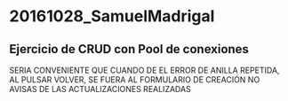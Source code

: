 # 20161028_SamuelMadrigal
## Ejercicio de CRUD con Pool de conexiones
SERIA CONVENIENTE QUE CUANDO DE EL ERROR DE ANILLA REPETIDA, AL PULSAR VOLVER, SE FUERA AL FORMULARIO
DE CREACIÓN
NO AVISAS DE LAS ACTUALIZACIONES REALIZADAS
